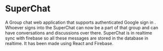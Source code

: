 # SuperChat
A Group chat web application that supports authenticated Google sign in . Whoever signs into the SuperChat can now be a part of that group and can have conversations and discussions over there. SuperChat is in realtime sync with firebase so all these messages are stored in the database in realtime. It has been made using React and Firebase.
